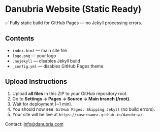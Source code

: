 # Danubria Website (Static Ready)

✅ Fully static build for GitHub Pages — no Jekyll processing errors.

## Contents
- `index.html` — main site file
- `logo.png` — your logo
- `.nojekyll` — disables Jekyll build
- `_config.yml` — disables GitHub Pages theme

## Upload Instructions
1. Upload **all files** in this ZIP to your GitHub repository root.
2. Go to **Settings → Pages → Source → Main branch (/root)**.
3. Wait for deployment (~1 min).
4. You should now see: `GitHub Pages: Skipping Jekyll` (no build errors).
5. Your site will be live at `https://<username>.github.io/danubria/`.

Contact: info@danubria.com
